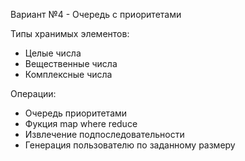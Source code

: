 Вариант №4 - Очередь с приоритетами

Типы хранимых элементов:
- Целые числа
- Вещественные числа
- Комплексные числа

Операции:
- Очередь приоритетами
- Фукция map where reduce
- Извлечение подпоследовательности 
- Генерация пользователю по заданному размеру